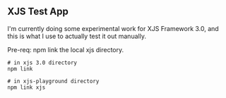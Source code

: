 ## XJS Test App

I'm currently doing some experimental work for XJS Framework 3.0, and this is what I use to actually
test it out manually.

Pre-req: npm link the local xjs directory.

```
# in xjs 3.0 directory
npm link

# in xjs-playground directory
npm link xjs
```